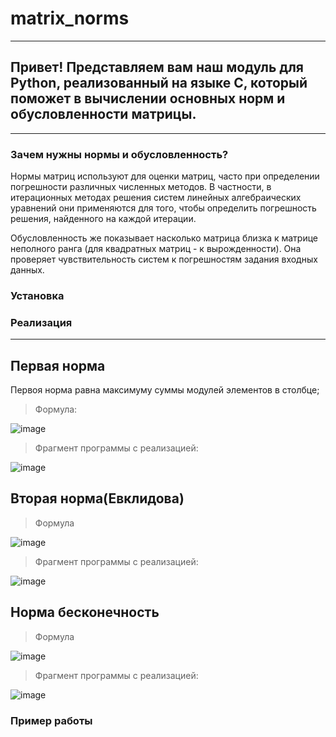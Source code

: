 # matrix_norms
********
## Привет! Представляем вам наш модуль для Python, реализованный на языке C, который поможет в вычислении основных норм и обусловленности матрицы.
***
### Зачем нужны нормы и обусловленность?
Нормы матриц используют для оценки матриц, часто при определении погрешности различных численных методов. В частности, в итерационных методах решения систем линейных алгебраических уравнений они применяются для того, чтобы определить погрешность решения, найденного на каждой итерации.

Обусловленность же показывает насколько матрица близка к матрице неполного ранга (для квадратных матриц - к вырожденности). Она проверяет чувствительность систем к погрешностям задания входных данных.

### Установка 


### Реализация
****
## Первая норма

Первоя норма равна максимуму суммы модулей элементов в столбце;
> Формула:

![image](https://github.com/NataTyugun/matrix_norms/assets/99788525/8818fdbf-9fab-4a32-b151-3206986b1392)

> Фрагмент программы с реализацией:

![image](https://github.com/NataTyugun/matrix_norms/assets/99788525/dbd83041-af45-461e-9af8-201f6b9d668a)

## Вторая норма(Евклидова)
> Формула

![image](https://github.com/NataTyugun/matrix_norms/assets/99788525/d5e68c1c-cda0-4a9d-ba0b-e2c201fbd12c)

> Фрагмент программы с реализацией: 

![image](https://github.com/NataTyugun/matrix_norms/assets/99788525/4e042e7c-d51e-42c0-9af3-63ed58513f1b)

## Норма бесконечность 
> Формула

![image](https://github.com/NataTyugun/matrix_norms/assets/99788525/18c6aee8-165a-46f4-8399-03fbf47beba4)

> Фрагмент программы с реализацией:

![image](https://github.com/NataTyugun/matrix_norms/assets/99788525/cb5306d7-cf5c-4561-88e1-e91728095451)



### Пример работы

